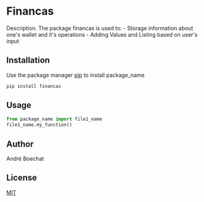 # Financas

Description. 
The package financas is used to:
		- Storage information about one's wallet and it's operations
		- Adding Values and Listing based on user's input

## Installation

Use the package manager [pip](https://pip.pypa.io/en/stable/) to install package_name

```bash
pip install financas
```

## Usage

```python
from package_name import file1_name
file1_name.my_function()
```

## Author
André Boechat

## License
[MIT](https://choosealicense.com/licenses/mit/)